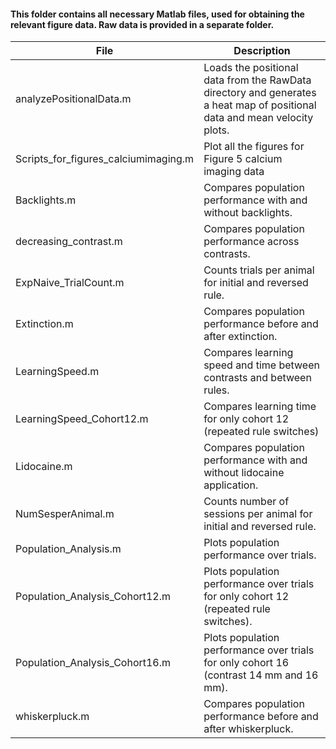 #### This folder contains all necessary Matlab files, used for obtaining the relevant figure data. Raw data is provided in a separate folder.

| File | Description |
|----------|----------|
| analyzePositionalData.m | Loads the positional data from the RawData directory and generates a heat map of positional data and mean velocity plots. |
| Scripts_for_figures_calciumimaging.m | Plot all the figures for Figure 5 calcium imaging data |
| Backlights.m | Compares population performance with and without backlights. |
| decreasing_contrast.m | Compares population performance across contrasts. |
| ExpNaive_TrialCount.m | Counts trials per animal for initial and reversed rule. |
| Extinction.m | Compares population performance before and after extinction. |
| LearningSpeed.m | Compares learning speed and time between contrasts and between rules. |
| LearningSpeed_Cohort12.m | Compares learning time for only cohort 12 (repeated rule switches) |
| Lidocaine.m | Compares population performance with and without lidocaine application. |
| NumSesperAnimal.m | Counts number of sessions per animal for initial and reversed rule. |
| Population_Analysis.m | Plots population performance over trials. |
| Population_Analysis_Cohort12.m | Plots population performance over trials for only cohort 12 (repeated rule switches). |
| Population_Analysis_Cohort16.m | Plots population performance over trials for only cohort 16 (contrast 14 mm and 16 mm). |
| whiskerpluck.m | Compares population performance before and after whiskerpluck. |
